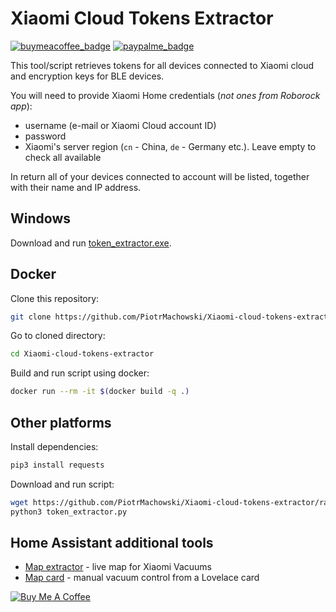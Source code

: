 # Xiaomi Cloud Tokens Extractor
[![buymeacoffee_badge](https://img.shields.io/badge/Donate-Buy%20Me%20a%20Coffee-ff813f?style=flat)](https://www.buymeacoffee.com/PiotrMachowski)
[![paypalme_badge](https://img.shields.io/badge/Donate-PayPal-0070ba?style=flat)](https://paypal.me/PiMachowski)

This tool/script retrieves tokens for all devices connected to Xiaomi cloud and encryption keys for BLE devices.

You will need to provide Xiaomi Home credentials (_not ones from Roborock app_):
- username (e-mail or Xiaomi Cloud account ID)
- password
- Xiaomi's server region (`cn` - China, `de` - Germany etc.). Leave empty to check all available

In return all of your devices connected to account will be listed, together with their name and IP address.

## Windows
Download and run [token_extractor.exe](https://github.com/PiotrMachowski/Xiaomi-cloud-tokens-extractor/raw/master/token_extractor.exe).

## Docker

Clone this repository:
```bash
git clone https://github.com/PiotrMachowski/Xiaomi-cloud-tokens-extractor.git
```

Go to cloned directory:
```bash
cd Xiaomi-cloud-tokens-extractor
```

Build and run script using docker:
```bash
docker run --rm -it $(docker build -q .)
```

## Other platforms

Install dependencies:
```bash
pip3 install requests
```

Download and run script:
```bash
wget https://github.com/PiotrMachowski/Xiaomi-cloud-tokens-extractor/raw/master/token_extractor.py
python3 token_extractor.py
```

## Home Assistant additional tools

* [Map extractor](https://github.com/PiotrMachowski/Home-Assistant-custom-components-Xiaomi-Cloud-Map-Extractor) - live map for Xiaomi Vacuums
* [Map card](https://github.com/PiotrMachowski/lovelace-xiaomi-vacuum-map-card) - manual vacuum control from a Lovelace card

<a href="https://www.buymeacoffee.com/PiotrMachowski" target="_blank"><img src="https://bmc-cdn.nyc3.digitaloceanspaces.com/BMC-button-images/custom_images/orange_img.png" alt="Buy Me A Coffee" style="height: auto !important;width: auto !important;" ></a>
